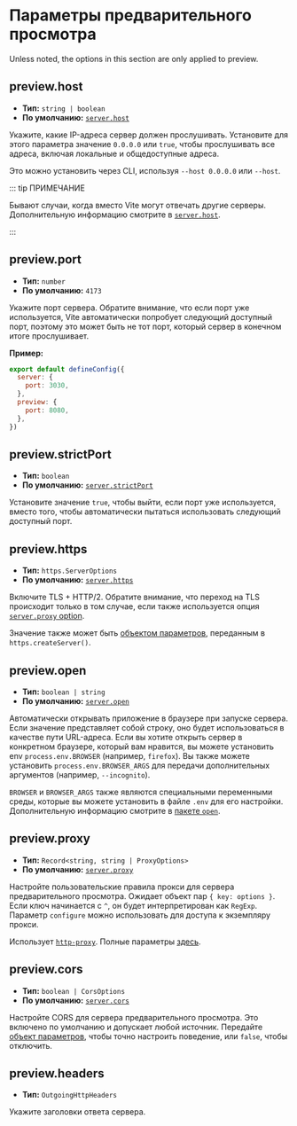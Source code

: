# Параметры предварительного просмотра

Unless noted, the options in this section are only applied to preview.

## preview.host

- **Тип:** `string | boolean`
- **По умолчанию:** [`server.host`](./server-options#server-host)

Укажите, какие IP-адреса сервер должен прослушивать.
Установите для этого параметра значение `0.0.0.0` или `true`, чтобы прослушивать все адреса, включая локальные и общедоступные адреса.

Это можно установить через CLI, используя `--host 0.0.0.0` или `--host`.

::: tip ПРИМЕЧАНИЕ

Бывают случаи, когда вместо Vite могут отвечать другие серверы.
Дополнительную информацию смотрите в [`server.host`](./server-options#server-host).

:::

## preview.port

- **Тип:** `number`
- **По умолчанию:** `4173`

Укажите порт сервера. Обратите внимание, что если порт уже используется, Vite автоматически попробует следующий доступный порт, поэтому это может быть не тот порт, который сервер в конечном итоге прослушивает.

**Пример:**

```js
export default defineConfig({
  server: {
    port: 3030,
  },
  preview: {
    port: 8080,
  },
})
```

## preview.strictPort

- **Тип:** `boolean`
- **По умолчанию:** [`server.strictPort`](./server-options#server-strictport)

Установите значение `true`, чтобы выйти, если порт уже используется, вместо того, чтобы автоматически пытаться использовать следующий доступный порт.

## preview.https

- **Тип:** `https.ServerOptions`
- **По умолчанию:** [`server.https`](./server-options#server-https)

Включите TLS + HTTP/2. Обратите внимание, что переход на TLS происходит только в том случае, если также используется опция [`server.proxy` option](./server-options#server-proxy).

Значение также может быть [объектом параметров](https://nodejs.org/api/https.html#https_https_createserver_options_requestlistener), переданным в `https.createServer()`.

## preview.open

- **Тип:** `boolean | string`
- **По умолчанию:** [`server.open`](./server-options#server-open)

Автоматически открывать приложение в браузере при запуске сервера. Если значение представляет собой строку, оно будет использоваться в качестве пути URL-адреса. Если вы хотите открыть сервер в конкретном браузере, который вам нравится, вы можете установить env `process.env.BROWSER` (например, `firefox`). Вы также можете установить `process.env.BROWSER_ARGS` для передачи дополнительных аргументов (например, `--incognito`).

`BROWSER` и `BROWSER_ARGS` также являются специальными переменными среды, которые вы можете установить в файле `.env` для его настройки. Дополнительную информацию смотрите в [пакете `open`](https://github.com/sindresorhus/open#app).

## preview.proxy

- **Тип:** `Record<string, string | ProxyOptions>`
- **По умолчанию:** [`server.proxy`](./server-options#server-proxy)

Настройте пользовательские правила прокси для сервера предварительного просмотра. Ожидает объект пар `{ key: options }`. Если ключ начинается с `^`, он будет интерпретирован как `RegExp`. Параметр `configure` можно использовать для доступа к экземпляру прокси.

Использует [`http-proxy`](https://github.com/http-party/node-http-proxy). Полные параметры [здесь](https://github.com/http-party/node-http-proxy#options).

## preview.cors

- **Тип:** `boolean | CorsOptions`
- **По умолчанию:** [`server.cors`](./server-options#server-cors)

Настройте CORS для сервера предварительного просмотра. Это включено по умолчанию и допускает любой источник. Передайте [объект параметров](https://github.com/expressjs/cors#configuration-options), чтобы точно настроить поведение, или `false`, чтобы отключить.

## preview.headers

- **Тип:** `OutgoingHttpHeaders`

Укажите заголовки ответа сервера.
